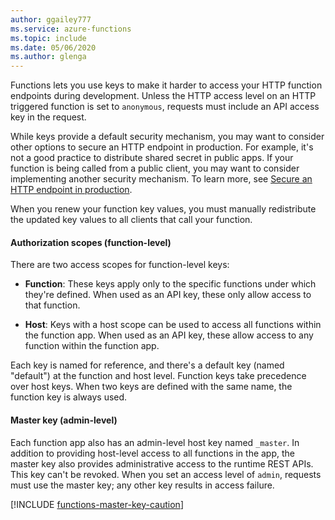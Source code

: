 ```yaml
---
author: ggailey777
ms.service: azure-functions
ms.topic: include
ms.date: 05/06/2020
ms.author: glenga
---
```

Functions lets you use keys to make it harder to access your HTTP function endpoints during development. Unless the HTTP access level on an HTTP triggered function is set to `anonymous`, requests must include an API access key in the request. 

While keys provide a default security mechanism, you may want to consider other options to secure an HTTP endpoint in production. For example, it's not a good practice to distribute shared secret in public apps. If your function is being called from a public client, you may want to consider implementing another security mechanism. To learn more, see [Secure an HTTP endpoint in production](../articles/azure-functions/functions-bindings-http-webhook-trigger.md#secure-an-http-endpoint-in-production).

When you renew your function key values, you must manually redistribute the updated key values to all clients that call your function.  

#### Authorization scopes (function-level)

There are two access scopes for function-level keys:

* **Function**: These keys apply only to the specific functions under which they're defined. When used as an API key, these only allow access to that function.

* **Host**: Keys with a host scope can be used to access all functions within the function app. When used as an API key, these allow access to any function within the function app. 

Each key is named for reference, and there's a default key (named "default") at the function and host level. Function keys take precedence over host keys. When two keys are defined with the same name, the function key is always used.

#### Master key (admin-level) 

Each function app also has an admin-level host key named `_master`. In addition to providing host-level access to all functions in the app, the master key also provides administrative access to the runtime REST APIs. This key can't be revoked. When you set an access level of `admin`, requests must use the master key; any other key results in access failure.

[!INCLUDE [functions-master-key-caution](functions-master-key-caution.md)]
